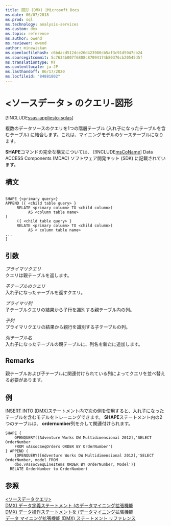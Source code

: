```yaml
---
title: 図形 (DMX) |Microsoft Docs
ms.date: 06/07/2018
ms.prod: sql
ms.technology: analysis-services
ms.custom: dmx
ms.topic: reference
ms.author: owend
ms.reviewer: owend
author: minewiskan
ms.openlocfilehash: c6bdacd512dce26d423980cb5af3c91d5947cb24
ms.sourcegitcommit: 5c7634b007f6808c87094174b80376cb20545d5f
ms.translationtype: MT
ms.contentlocale: ja-JP
ms.lasthandoff: 06/17/2020
ms.locfileid: "84881802"
---
```

# <a name="ltsource-data-querygt---shape"></a>&lt;ソースデータ &gt; のクエリ-図形
[!INCLUDE[ssas-appliesto-sqlas](../includes/ssas-appliesto-sqlas.md)]

  複数のデータソースのクエリを1つの階層テーブル (入れ子になったテーブルを含むテーブル) に結合します。これは、マイニングモデルのケーステーブルになります。  
  
 **SHAPE**コマンドの完全な構文については、 [!INCLUDE[msCoName](../includes/msconame-md.md)] Data ACCESS Components (MDAC) ソフトウェア開発キット (SDK) に記載されています。  
  
## <a name="syntax"></a>構文  
  
```  
  
SHAPE {<primary query>}  
APPEND ({ <child table query> }   
     RELATE <primary column> TO <child column>)   
          AS <column table name>  
[  
     ({ <child table query> }   
     RELATE <primary column> TO <child column>)   
          AS < column table name>  
...  
]       
```  
  
## <a name="arguments"></a>引数  
 *プライマリクエリ*  
 クエリは親テーブルを返します。  
  
 *子テーブルのクエリ*  
 入れ子になったテーブルを返すクエリ。  
  
 *プライマリ列*  
 子テーブルクエリの結果から子行を識別する親テーブル内の列。  
  
 *子列*  
 プライマリクエリの結果から親行を識別する子テーブルの列。  
  
 *列テーブル名*  
 入れ子になったテーブルの親テーブルに、列名を新たに追加します。  
  
## <a name="remarks"></a>Remarks  
 親テーブルおよび子テーブルに関連付けられている列によってクエリを並べ替える必要があります。  
  
## <a name="examples"></a>例  
 [INSERT INTO &#40;DMX&#41;](../dmx/insert-into-dmx.md)ステートメント内で次の例を使用すると、入れ子になったテーブルを含むモデルをトレーニングできます。 **SHAPE**ステートメント内の2つのテーブルは、 **ordernumber**列を介して関連付けられます。  
  
```  
SHAPE {  
    OPENQUERY([Adventure Works DW Multidimensional 2012],'SELECT OrderNumber  
    FROM vAssocSeqOrders ORDER BY OrderNumber')  
} APPEND (  
    {OPENQUERY([Adventure Works DW Multidimensional 2012],'SELECT OrderNumber, model FROM   
    dbo.vAssocSeqLineItems ORDER BY OrderNumber, Model')}  
  RELATE OrderNumber to OrderNumber)   
```  
  
## <a name="see-also"></a>参照  
 [&#60;ソースデータクエリ&#62;](../dmx/source-data-query.md)   
 [DMX&#41; データ定義ステートメント &#40;のデータマイニング拡張機能](../dmx/dmx-statements-data-definition.md)   
 [DMX&#41; データ操作ステートメントを &#40;データマイニング拡張機能](../dmx/dmx-statements-data-manipulation.md)   
 [データ マイニング拡張機能 &#40;DMX&#41; ステートメント リファレンス](../dmx/data-mining-extensions-dmx-statements.md)  
  
  
